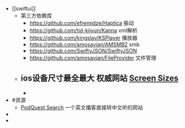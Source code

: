 - [[swiftui]]
	- 第三方依赖库
		- https://github.com/efremidze/Haptica  振动
		- https://github.com/tid-kijyun/Kanna  xml解析
		- https://github.com/kingslay/KSPlayer  播放器
		- https://github.com/amosavian/AMSMB2  smb
		- https://github.com/SwiftyJSON/SwiftyJSON
		- https://github.com/amosavian/FileProvider  文件管理
	- ios设备尺寸最全最大 权威网站 [Screen Sizes](https://screensizes.app/?model=iphone-16-pro-max)
		-
		-
- #资源
	- [PodQuest Search](https://podquest.app/s) 一个英文播客直接转中文听的网站
-
-